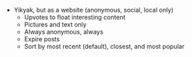 - Yikyak, but as a website (anonymous, social, local only)
  - Upvotes to float interesting content
  - Pictures and text only
  - Always anonymous, always
  - Expire posts
  - Sort by most recent (default), closest, and most popular
